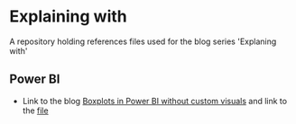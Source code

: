 # Explaining with
A repository holding references files used for the blog series 'Explaning with'

## Power BI
- Link to the blog [Boxplots in Power BI without custom visuals](https://www.thedataschool.co.uk/robbin-vernooij/power-bi-boxplots-without-custom-visuals/) and link to the [file](https://github.com/Imba456/explaining_with/blob/main/Power%20BI/Box%20Plots%20without%20Custom%20Visuals.pbix)
